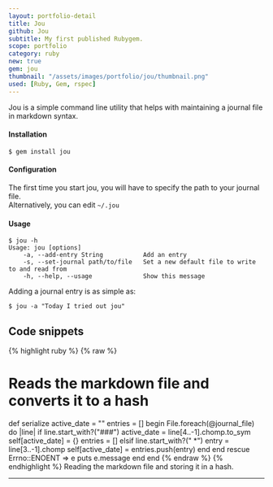 ```yaml
---
layout: portfolio-detail
title: Jou
github: Jou
subtitle: My first published Rubygem.
scope: portfolio
category: ruby
new: true
gem: jou
thumbnail: "/assets/images/portfolio/jou/thumbnail.png"
used: [Ruby, Gem, rspec]
---
```


Jou is a simple command line utility that helps with maintaining a journal file in markdown syntax.

#### Installation
    $ gem install jou

#### Configuration
The first time you start jou, you will have to specify the path to your journal file.  
Alternatively, you can edit `~/.jou`
#### Usage
    $ jou -h
    Usage: jou [options]
        -a, --add-entry String           Add an entry
        -s, --set-journal path/to/file   Set a new default file to write to and read from
        -h, --help, --usage              Show this message


Adding a journal entry is as simple as:

    $ jou -a "Today I tried out jou"


<a id="snippets" class="anchor"></a>
## Code snippets

{% highlight ruby %}
{% raw %}
# Reads the markdown file and converts it to a hash
def serialize
  active_date = ""
  entries = []
  begin
    File.foreach(@journal_file) do |line|
      if line.start_with?("###")
        active_date = line[4..-1].chomp.to_sym
        self[active_date] = {}
        entries = []
      elsif line.start_with?(" *")
        entry = line[3..-1].chomp
        self[active_date] = entries.push(entry)
      end
    end
  rescue Errno::ENOENT => e
    puts e.message
  end
end
{% endraw %}
{% endhighlight %}
<span class="glyphicon glyphicon-chevron-right"></span> Reading the markdown file and storing it in a hash.

----
